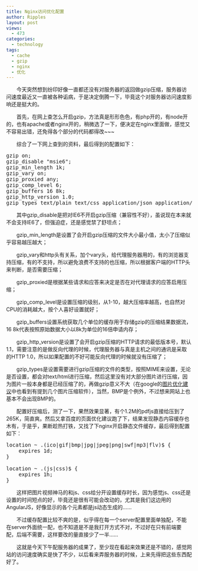 ```yaml
---
title: ​Nginx访问优化配置
author: Ripples
layout: post
views:
  - 473
categories:
  - technology
tags:
  - cache
  - gzip
  - nginx
  - 优化
---
```

<p style="text-indent: 2em;">
  今天突然想到纷印好像一直都还没有对服务器的返回做gzip压缩，服务器访问速度最近又一直被各种诟病，于是决定倒腾一下，毕竟这个对服务器访问速度影响还是挺大的。
</p>

<p style="text-indent: 2em;">
  首先，在网上查怎么开启gzip，方法真是形形色色，有php开的，有node开的，也有apache或者nginx开的，稍微选了一下，便决定在nginx里面做，感觉又不容易出错，还免得各个部分的代码都得改~~~
</p>

<!--more-->

<p style="text-indent: 2em;">
  综合了一下网上查到的资料，最后得到的配置如下：
</p>

<pre class="brush:plain;toolbar:false;">gzip&nbsp;on;
gzip_disable&nbsp;"msie6";
gzip_min_length&nbsp;1k;
gzip_vary&nbsp;on;
gzip_proxied&nbsp;any;
gzip_comp_level&nbsp;6;
gzip_buffers&nbsp;16&nbsp;8k;
gzip_http_version&nbsp;1.0;
gzip_types&nbsp;text/plain&nbsp;text/css&nbsp;application/json&nbsp;application/x-javascript&nbsp;text/xml&nbsp;application/xml&nbsp;application/xml+rss&nbsp;text/javascript&nbsp;text/x-component&nbsp;image/bmp;</pre>

<p style="text-indent: 2em;">
  其中gzip_disable是把对IE6不开启gzip压缩（<span style="text-indent: 32px;">兼容性不好</span>），虽说现在本来就不会支持IE6了，但强迫症，还是感觉禁了舒坦点；
</p>

<p style="text-indent: 2em;">
  gzip_min_length是设置了会开启gzip压缩的文件大小最小值，太小了压缩似乎容易越压越大；
</p>

<p style="text-indent: 2em;">
  gzip_vary和http头有关系，加个vary头，给代理服务器用的，有的浏览器支持压缩，有的不支持，所以避免浪费不支持的也压缩，所以根据客户端的HTTP头来判断，是否需要压缩；
</p>

<p style="text-indent: 2em;">
  gzip_proxied是根据某些请求和应答来决定是否在对代理请求的应答启用压缩；
</p>

<p style="text-indent: 2em;">
  gzip_comp_level是设置压缩的级别，从1-10，越大压缩率越高，也自然对CPU的消耗越大，按个人喜好设置就好；
</p>

<p style="text-indent: 2em;">
  gzip_buffers设置系统获取几个单位的缓存用于存储gzip的压缩结果数据流，16 8k代表按照原始数据大小以8k为单位的16倍申请内存；
</p>

<p style="text-indent: 2em;">
  gzip_http_version是设置了会开启gzip压缩的HTTP请求的最低版本号，默认1.1，需要注意的是做反向代理的时候，代理服务器与真是主机之间的通讯是采取的HTTP 1.0，所以如果配置的不好可能反向代理的时候就没有压缩了；
</p>

<p style="text-indent: 2em;">
  gzip_types是设置需要进行gzip压缩的文件的类型，按照MIME来设置，无论是否设置，都会对text/html进行压缩，然后这里没有对大部分图片进行压缩，因为图片一般本身都是已经压缩了的，再做gzip意义不大（在google的<a href="https://developers.google.com/speed/docs/insights/OptimizeImages" target="_blank">图片优化建议</a>中也看到有提到几个图片压缩软件），当然，BMP是个例外，不过想来网站上也基本不会出现BMP的。
</p>

<p style="text-indent: 2em;">
  配置好压缩后，测了一下，果然效果显著，有个1.2M的pdfjs直接给压到了265K，简直爽。然后又拿百度的页面优化建议跑了下，结果发现静态内容缓存也木有，于是乎，果断趁热打铁，又找了下nginx开启静态文件缓存，最后得到配置如下：
</p>

<pre class="brush:plain;toolbar:false">location&nbsp;~&nbsp;.(ico|gif|bmp|jpg|jpeg|png|swf|mp3|flv)$&nbsp;{
&nbsp;&nbsp;&nbsp;&nbsp;expires&nbsp;1d;
}

location&nbsp;~&nbsp;.(js|css)$&nbsp;{
&nbsp;&nbsp;&nbsp;&nbsp;expires&nbsp;1h;
}</pre>

<p style="text-indent: 2em;">
  这样把图片视频神马的和js、css给分开设置缓存时长，因为感觉js、css还是设置的时间短点的好，毕竟还是很有可能会改动的，尤其是我们这边用的AngularJS，好像显示的各个元素都是js动态生成的……
</p>

<p style="text-indent: 2em;">
  不过缓存配置比较不爽的是，似乎得在每一个server配置里面单独配，不能在server外面统一配，也不知道是不是我打开方式不对，不过好在只有前端要配，后端不需要，这样要改的量直接少了一半……
</p>

<p style="text-indent: 2em;">
  这就是今天下午配服务器的成果了，至少现在看起来效果还是不错的，感觉网站的访问速度确实是快了不少，以后看来弄服务器的时候，上来先得把这些东西配好了。
</p>
